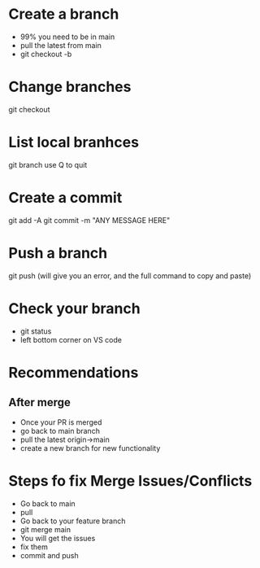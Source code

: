 # Create a branch
- 99% you need to be in main
- pull the latest from main
- git checkout -b <name>

# Change branches
git checkout <name>


# List local branhces
git branch
use Q to quit


# Create a commit
git add -A
git commit -m "ANY MESSAGE HERE"

# Push a branch
git push 
(will give you an error, and the full command to copy and paste)


# Check your branch
- git status
- left bottom corner on VS code



# Recommendations

## After merge
- Once your PR is merged
- go back to main branch
- pull the latest origin->main
- create a new branch for new functionality





# Steps fo fix Merge Issues/Conflicts

- Go back to main
- pull
- Go back to your feature branch
- git merge main
- You will get the issues
- fix them
- commit and push